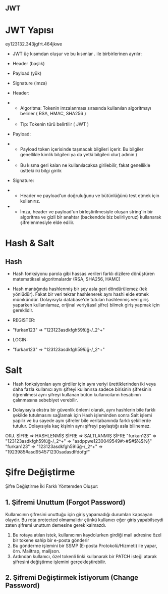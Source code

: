 ## JWT

# JWT Yapısı

ey123132.343jgfrt.464jkwe

- JWT üç kısımdan oluşur ve bu kısımlar . ile birbirlerinen ayrılır:

- Header (başlık)
- Payload (yük)
- Signature (imza)

* Header:
* - Algoritma: Tokenin imzalanması sırasında kullanılan algoritmayı belirler ( RSA, HMAC, SHA256 )
* - Tip: Tokenin türü belirtilir ( JWT )

* Payload:
* - Payload token içerisinde taşınacak bilgileri içerir. Bu bilgiler genellikle kimlik bilgileri ya da yetki bilgileri olur( admin )
* - Bu kısma geri kalan ne kullanılacaksa girilebilir, fakat genellikle üstteki iki bilgi girilir.

* Signature:
* - Header ve payload'un doğruluğunu ve bütünlüğünü test etmek için kullanırız.
* - İmza, header ve payload'un birleştirilmesiyle oluşan string'in bir algoritma ve gizli bir anahtar (backendde biz belirliyoruz) kullanarak şifrelenmesiyle elde edilir.


# Hash & Salt

## Hash

- Hash fonksiyonu parola gibi hassas verileri farklı dizilere dönüştüren matematiksel algoritmalardır (RSA, SHA256, HAMC)

- Hash mantığında hashlenmiş bir şey asla geri döndürülemez (tek yönlüdür). Fakat bir veri tekrar hashlenerek aynı hashi elde etmek mümkündür. Dolayısıyla database'de tutulan hashlenmiş veri giriş yaparken kullanılamaz, orijinal veriyi(asıl şifre) bilmek giriş yapmak için gereklidir.

* REGISTER:
* "furkan123" => "123123asdkfgh59!üğ-/_2^+"

* LOGIN:
* "furkan123" => "123123asdkfgh59!üğ-/_2^+"



# Salt

- Hash fonksiyonları aynı girdiler için aynı veriyi ürettiklerinden iki veya daha fazla kullanıcı aynı şifreyi kullanırsa sadece birisinin şifresinin öğrenilmesi aynı şifreyi kullanan bütün kullanıcıların hesabının çalınmasına sebebiyet verebilir.

- Dolayısıyla ekstra bir güvenlik önlemi olarak, aynı hashlerin bile farklı şekilde tutulmasını sağlamak için Hash işleminden sonra Salt işlemi yapılır ve bu sayede aynı şifreler bile veritabanında farklı şekillerde tutulur. Dolayısıyla kaç kişinin aynı şifreyi paylaştığı asla bilinemez.

 ORJ. ŞİFRE =>     HASHLENMİŞ ŞİFRE       =>   SALTLANMIŞ ŞİFRE
"furkan123" => "123123asdkfgh59!üğ-/_2^+" => "asdppwe1230049549#>#$#$½$½§"
"furkan123" => "123123asdkfgh59!üğ-/_2^+" => "1923985#asd954571230sadasdlfdofgf"



# Şifre Değiştirme

Şifre Değiştirme İki Farklı Yöntemden Oluşur:


## 1. Şifremi Unuttum (Forgot Password)

Kullanıcının şifresini unuttuğu için giriş yapamadığı durumları kapsayan olaydır.
Bu rota protected olmamalıdır çünkü kullanıcı eğer giriş yapabilseydi zaten şifremi unuttum demesine gerek kalmazdı.

1) Bu rotaya atılan istek, kullanıcının kaydolurken girdiği mail adresine özel bir tokene sahip bir e-posta gönderir
2) Bu gönderme işlemini bir SSMP (E-posta Protokolü/Hizmeti) ile yapar, örn. Mailtrap, mailjson.
3) Ardından kullanıcı, özel tokenli linki kullanarak bir PATCH isteği atarak şifresini değiştirme işlemini gerçekleştirebilir.


## 2. Şifremi Değiştirmek İstiyorum (Change Password)